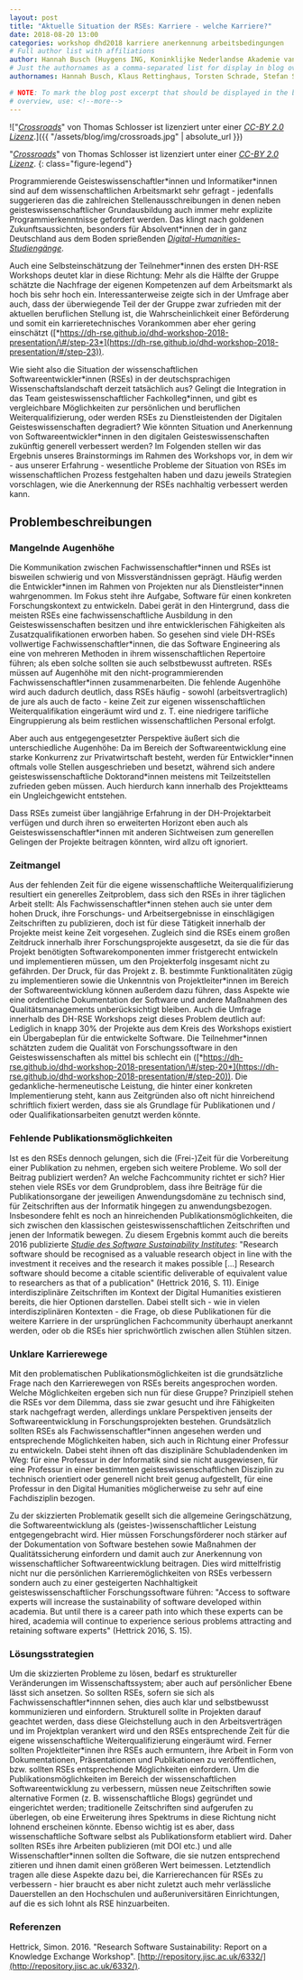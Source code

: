 ```yaml
---
layout: post
title: "Aktuelle Situation der RSEs: Karriere - welche Karriere?"
date: 2018-08-20 13:00
categories: workshop dhd2018 karriere anerkennung arbeitsbedingungen
# Full author list with affiliations
author: Hannah Busch (Huygens ING, Koninklijke Nederlandse Akademie van Wetenschappen, Amsterdam), Klaus Rettinghaus (Sächsische Akademie der Wissenschaften zu Leipzig), Torsten Schrade (Akademie der Wissenschaften und der Literatur Mainz / Hochschule Mainz), Stefan Schulte (Philipps-Universität Marburg)
# Just the authornames as a comma-separated list for display in blog overview
authornames: Hannah Busch, Klaus Rettinghaus, Torsten Schrade, Stefan Schulte

# NOTE: To mark the blog post excerpt that should be displayed in the blog
# overview, use: <!--more-->
---
```


!["*[*Crossroads*](https://www.flickr.com/photos/tschloss/4696862506/)*"
von Thomas Schlosser ist lizenziert unter einer *[*CC-BY 2.0
Lizenz*](https://creativecommons.org/licenses/by/2.0/)*.]({{ "/assets/blog/img/crossroads.jpg" | absolute_url }})

"[*Crossroads*](https://www.flickr.com/photos/tschloss/4696862506/)"
von Thomas Schlosser ist lizenziert unter einer *[*CC-BY 2.0
Lizenz*](https://creativecommons.org/licenses/by/2.0/)*.
{: class="figure-legend"}

Programmierende Geisteswissenschaftler\*innen und Informatiker\*innen
sind auf dem wissenschaftlichen Arbeitsmarkt sehr gefragt - jedenfalls
suggerieren das die zahlreichen Stellenausschreibungen in denen neben
geisteswissenschaftlicher Grundausbildung auch immer mehr explizite
Programmierkenntnisse gefordert werden. Das klingt nach goldenen
Zukunftsaussichten, besonders für Absolvent\*innen der in ganz
Deutschland aus dem Boden sprießenden
[*Digital-Humanities-Studiengänge*](https://registries.clarin-dariah.eu/courses/).

<!--more-->

Auch eine Selbsteinschätzung der Teilnehmer\*innen des ersten DH-RSE
Workshops deutet klar in diese Richtung: Mehr als die Hälfte der Gruppe
schätzte die Nachfrage der eigenen Kompetenzen auf dem Arbeitsmarkt als
hoch bis sehr hoch ein. Interessanterweise zeigte sich in der Umfrage
aber auch, dass der überwiegende Teil der der Gruppe zwar zufrieden mit
der aktuellen beruflichen Stellung ist, die Wahrscheinlichkeit einer
Beförderung und somit ein karrieretechnisches Vorankommen aber eher
gering einschätzt
([*https://dh-rse.github.io/dhd-workshop-2018-presentation/\#/step-23*](https://dh-rse.github.io/dhd-workshop-2018-presentation/#/step-23)).

Wie sieht also die Situation der wissenschaftlichen
Softwareentwickler\*innen (RSEs) in der deutschsprachigen
Wissenschaftslandschaft derzeit tatsächlich aus? Gelingt die Integration
in das Team geisteswissenschaftlicher Fachkolleg\*innen, und gibt es
vergleichbare Möglichkeiten zur persönlichen und beruflichen
Weiterqualifizierung, oder werden RSEs zu Dienstleistenden der Digitalen
Geisteswissenschaften degradiert? Wie könnten Situation und Anerkennung
von Softwareentwickler\*innen in den digitalen Geisteswissenschaften
zukünftig generell verbessert werden? Im Folgenden stellen wir das
Ergebnis unseres Brainstormings im Rahmen des Workshops vor, in dem wir - aus unserer Erfahrung - wesentliche Probleme der Situation von RSEs im
wissenschaftlichen Prozess festgehalten haben und dazu jeweils
Strategien vorschlagen, wie die Anerkennung der RSEs nachhaltig
verbessert werden kann.

## Problembeschreibungen

### Mangelnde Augenhöhe

Die Kommunikation zwischen Fachwissenschaftler\*innen und RSEs ist
bisweilen schwierig und von Missverständnissen geprägt. Häufig werden
die Entwickler\*innen im Rahmen von Projekten nur als
Dienstleister\*innen wahrgenommen. Im Fokus steht ihre Aufgabe, Software
für einen konkreten Forschungskontext zu entwickeln. Dabei gerät in den
Hintergrund, dass die meisten RSEs eine fachwissenschaftliche Ausbildung
in den Geisteswissenschaften besitzen und ihre entwicklerischen
Fähigkeiten als Zusatzqualifikationen erworben haben. So gesehen sind
viele DH-RSEs vollwertige Fachwissenschaftler\*innen, die das Software
Engineering als eine von mehreren Methoden in ihrem wissenschaftlichen
Repertoire führen; als eben solche sollten sie auch selbstbewusst
auftreten. RSEs müssen auf Augenhöhe mit den nicht-programmierenden
Fachwissenschaftler\*innen zusammenarbeiten. Die fehlende Augenhöhe wird
auch dadurch deutlich, dass RSEs häufig - sowohl (arbeitsvertraglich) de
jure als auch de facto - keine Zeit zur eigenen wissenschaftlichen
Weiterqualifikation eingeräumt wird und z. T. eine niedrigere tarifliche
Eingruppierung als beim restlichen wissenschaftlichen Personal erfolgt.

Aber auch aus entgegengesetzter Perspektive äußert sich die
unterschiedliche Augenhöhe: Da im Bereich der Softwareentwicklung eine
starke Konkurrenz zur Privatwirtschaft besteht, werden für
Entwickler\*innen oftmals volle Stellen ausgeschrieben und besetzt,
während sich andere geisteswissenschaftliche Doktorand\*innen meistens
mit Teilzeitstellen zufrieden geben müssen. Auch hierdurch kann
innerhalb des Projektteams ein Ungleichgewicht entstehen.

Dass RSEs zumeist über langjährige Erfahrung in der DH-Projektarbeit
verfügen und durch ihren so erweiterten Horizont eben auch als
Geisteswissenschaftler\*innen mit anderen Sichtweisen zum generellen
Gelingen der Projekte beitragen könnten, wird allzu oft ignoriert.

### Zeitmangel

Aus der fehlenden Zeit für die eigene wissenschaftliche
Weiterqualifizierung resultiert ein generelles Zeitproblem, dass sich
den RSEs in ihrer täglichen Arbeit stellt: Als
Fachwissenschaftler\*innen stehen auch sie unter dem hohen Druck, ihre
Forschungs- und Arbeitsergebnisse in einschlägigen Zeitschriften zu
publizieren, doch ist für diese Tätigkeit innerhalb der Projekte meist
keine Zeit vorgesehen. Zugleich sind die RSEs einem großen Zeitdruck
innerhalb ihrer Forschungsprojekte ausgesetzt, da sie die für das
Projekt benötigten Softwarekomponenten immer fristgerecht entwickeln und
implementieren müssen, um den Projekterfolg insgesamt nicht zu
gefährden. Der Druck, für das Projekt z. B. bestimmte Funktionalitäten
zügig zu implementieren sowie die Unkenntnis von Projektleiter\*innen im
Bereich der Softwareentwicklung können außerdem dazu führen, dass
Aspekte wie eine ordentliche Dokumentation der Software und andere
Maßnahmen des Qualitätsmanagements unberücksichtigt bleiben. Auch die
Umfrage innerhalb des DH-RSE Workshops zeigt dieses Problem deutlich
auf: Lediglich in knapp 30% der Projekte aus dem Kreis des Workshops
existiert ein Übergabeplan für die entwickelte Software. Die
Teilnehmer\*innen schätzten zudem die Qualität von Forschungssoftware in
den Geisteswissenschaften als mittel bis schlecht ein
([*https://dh-rse.github.io/dhd-workshop-2018-presentation/\#/step-20*](https://dh-rse.github.io/dhd-workshop-2018-presentation/#/step-20)).
Die gedankliche-hermeneutische Leistung, die hinter einer konkreten
Implementierung steht, kann aus Zeitgründen also oft nicht hinreichend
schriftlich fixiert werden, dass sie als Grundlage für Publikationen und
/ oder Qualifikationsarbeiten genutzt werden könnte.

### Fehlende Publikationsmöglichkeiten

Ist es den RSEs dennoch gelungen, sich die (Frei-)Zeit für die
Vorbereitung einer Publikation zu nehmen, ergeben sich weitere Probleme.
Wo soll der Beitrag publiziert werden? An welche Fachcommunity richtet
er sich? Hier stehen viele RSEs vor dem Grundproblem, dass ihre Beiträge
für die Publikationsorgane der jeweiligen Anwendungsdomäne zu technisch
sind, für Zeitschriften aus der Informatik hingegen zu
anwendungsbezogen. Insbesondere fehlt es noch an hinreichenden
Publikationsmöglichkeiten, die sich zwischen den klassischen
geisteswissenschaftlichen Zeitschriften und jenen der Informatik
bewegen. Zu diesem Ergebnis kommt auch die bereits 2016 publizierte
[*Studie des Software Sustainability
Institutes*](http://repository.jisc.ac.uk/6332/1/Research_Software_Sustainability_Report_on_KE_Workshop_Feb_2016_FINAL.pdf):
"Research software should be recognised as a valuable research object in
line with the investment it receives and the research it makes possible
\[\...\] Research software should become a citable scientific
deliverable of equivalent value to researchers as that of a publication"
(Hettrick 2016, S. 11). Einige interdisziplinäre Zeitschriften im
Kontext der Digital Humanities existieren bereits, die hier Optionen
darstellen. Dabei stellt sich - wie in vielen interdisziplinären
Kontexten - die Frage, ob diese Publikationen für die weitere Karriere
in der ursprünglichen Fachcommunity überhaupt anerkannt werden, oder ob
die RSEs hier sprichwörtlich zwischen allen Stühlen sitzen.

### Unklare Karrierewege

Mit den problematischen Publikationsmöglichkeiten ist die grundsätzliche
Frage nach den Karrierewegen von RSEs bereits angesprochen worden.
Welche Möglichkeiten ergeben sich nun für diese Gruppe? Prinzipiell
stehen die RSEs vor dem Dilemma, dass sie zwar gesucht und ihre
Fähigkeiten stark nachgefragt werden, allerdings unklare Perspektiven
jenseits der Softwareentwicklung in Forschungsprojekten bestehen.
Grundsätzlich sollten RSEs als Fachwissenschaftler\*innen angesehen
werden und entsprechende Möglichkeiten haben, sich auch in Richtung
einer Professur zu entwickeln. Dabei steht ihnen oft das disziplinäre
Schubladendenken im Weg: für eine Professur in der Informatik sind sie
nicht ausgewiesen, für eine Professur in einer bestimmten
geisteswissenschaftlichen Disziplin zu technisch orientiert oder
generell nicht breit genug aufgestellt, für eine Professur in den
Digital Humanities möglicherweise zu sehr auf eine Fachdisziplin
bezogen.

Zu der skizzierten Problematik gesellt sich die allgemeine
Geringschätzung, die Softwareentwicklung als
(geistes-)wissenschaftlicher Leistung entgegengebracht wird. Hier müssen
Forschungsförderer noch stärker auf der Dokumentation von Software
bestehen sowie Maßnahmen der Qualitätssicherung einfordern und damit
auch zur Anerkennung von wissenschaftlicher Softwareentwicklung
beitragen. Dies wird mittelfristig nicht nur die persönlichen
Karrieremöglichkeiten von RSEs verbessern sondern auch zu einer
gesteigerten Nachhaltigkeit geisteswissenschaftlicher Forschungssoftware
führen: "Access to software experts will increase the sustainability of
software developed within academia. But until there is a career path
into which these experts can be hired, academia will continue to
experience serious problems attracting and retaining software experts"
(Hettrick 2016, S. 15).

### Lösungsstrategien

Um die skizzierten Probleme zu lösen, bedarf es struktureller
Veränderungen im Wissenschaftssystem; aber auch auf persönlicher Ebene
lässt sich ansetzen. So sollten RSEs, sofern sie sich als
Fachwissenschaftler\*innnen sehen, dies auch klar und selbstbewusst
kommunizieren und einfordern. Strukturell sollte in Projekten darauf
geachtet werden, dass diese Gleichstellung auch in den Arbeitsverträgen
und im Projektplan verankert wird und den RSEs entsprechende Zeit für
die eigene wissenschaftliche Weiterqualifizierung eingeräumt wird.
Ferner sollten Projektleiter\*innen ihre RSEs auch ermuntern, ihre
Arbeit in Form von Dokumentationen, Präsentationen und Publikationen zu
veröffentlichen, bzw. sollten RSEs entsprechende Möglichkeiten
einfordern. Um die Publikationsmöglichkeiten im Bereich der
wissenschaftlichen Softwareentwicklung zu verbessern, müssen neue
Zeitschriften sowie alternative Formen (z. B. wissenschaftliche Blogs)
gegründet und eingerichtet werden; traditionelle Zeitschriften sind
aufgerufen zu überlegen, ob eine Erweiterung ihres Spektrums in diese
Richtung nicht lohnend erscheinen könnte. Ebenso wichtig ist es aber,
dass wissenschaftliche Software selbst als Publikationsform etabliert
wird. Daher sollten RSEs ihre Arbeiten publizieren (mit DOI etc.) und
alle Wissenschaftler\*innen sollten die Software, die sie nutzen
entsprechend zitieren und ihnen damit einen größeren Wert beimessen.
Letztendlich tragen alle diese Aspekte dazu bei, die Karrierechancen für
RSEs zu verbessern - hier braucht es aber nicht zuletzt auch mehr
verlässliche Dauerstellen an den Hochschulen und außeruniversitären
Einrichtungen, auf die es sich lohnt als RSE hinzuarbeiten.

### Referenzen

Hettrick, Simon. 2016. "Research Software Sustainability: Report on a Knowledge Exchange Workshop". [http://repository.jisc.ac.uk/6332/](http://repository.jisc.ac.uk/6332/).
